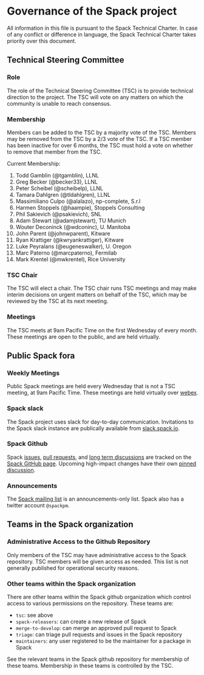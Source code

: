 # Governance of the Spack project

All information in this file is pursuant to the Spack Technical
Charter. In case of any conflict or difference in language, the Spack
Technical Charter takes priority over this document.

## Technical Steering Committee

### Role

The role of the Technical Steering Committee (TSC) is to provide
technical direction to the project. The TSC will vote on any matters
on which the community is unable to reach consensus.

### Membership

Members can be added to the TSC by a majority vote of the TSC. Members
may be removed from the TSC by a 2/3 vote of the TSC. If a TSC member
has been inactive for over 6 months, the TSC must hold a vote on
whether to remove that member from the TSC.

Current Membership:

1. Todd Gamblin (@tgamblin), LLNL
2. Greg Becker (@becker33), LLNL
3. Peter Scheibel (@scheibelp), LLNL
4. Tamara Dahlgren (@tldahlgren), LLNL
5. Massimiliano Culpo (@alalazo), np-complete, S.r.l
6. Harmen Stoppels (@haampie), Stoppels Consulting
7. Phil Sakievich (@psakievich), SNL
8. Adam Stewart (@adamjstewart), TU Munich
9. Wouter Deconinck (@wdconinc), U. Manitoba
10. John Parent (@johnwparent), Kitware
11. Ryan Krattiger (@kwryankrattiger), Kitware
12. Luke Peyralans (@eugeneswalker), U. Oregon
13. Marc Paterno (@marcpaterno), Fermilab
14. Mark Krentel (@mwkrentel), Rice University

### TSC Chair

The TSC will elect a chair. The TSC chair runs TSC meetings and may
make interim decisions on urgent matters on behalf of the TSC, which
may be reviewed by the TSC at its next meeting.

### Meetings

The TSC meets at 9am Pacific Time on the first Wednesday of every
month. These meetings are open to the public, and are held virtually.

## Public Spack fora

### Weekly Meetings

Public Spack meetings are held every Wednesday that is not a TSC
meeting, at 9am Pacific Time. These meetings are held virtually over
[webex](https://llnlfed.webex.com/llnlfed/j.php?MTID=m96de22e81d9a3218bb76dc416420c93a).

### Spack slack

The Spack project uses slack for day-to-day communication. Invitations
to the Spack slack instance are publically available from
[slack.spack.io](https://slack.spack.io).

### Spack Github

Spack [issues](https://github.com/spack/spack/issues),
[pull requests](https://github.com/spack/spack/pulls), and
[long term discussions](https://github.com/spack/spack/discussions)
are tracked on the
[Spack GitHub page](https://github.com/spack/spack). Upcoming
high-impact changes have their own
[pinned discussion](https://github.com/spack/spack/discussions/30634).

### Announcements

The [Spack mailing list](https://groups.google.com/d/forum/spack) is
an announcements-only list. Spack also has a twitter account
`@spackpm`.

## Teams in the Spack organization

### Administrative Access to the Github Repository

Only members of the TSC may have administrative access to the Spack
repository. TSC members will be given access as needed. This list is
not generally published for operational security reasons.

### Other teams within the Spack organization

There are other teams within the Spack github organization which
control access to various permissions on the repository. These teams
are:

- `tsc`: see above
- `spack-releasers`: can create a new release of Spack
- `merge-to-develop`: can merge an approved pull request to Spack
- `triage`: can triage pull requests and issues in the Spack repository
- `maintainers`: any user registered to be the maintainer for a package in Spack

See the relevant teams in the Spack github repository for membership
of these teams. Membership in these teams is controlled by the TSC.
